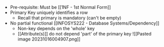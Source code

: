 - Pre-requisite: Must be [[1NF - 1st Normal Form]]
- Primary Key uniquely identifies a row
	- Recall that primary is mandatory (can't be empty)
- No partial functional [[INFOSYS222 - Database Systems/Dependency]]
	- Non-key depends on the 'whole' key
	- [[Attribute(s)]] do not depend 'part' of the primary key
![[Pasted image 20231016004907.png]]
